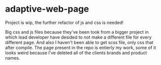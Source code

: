 # adaptive-web-page

Project is wip, the further refactor of js and css is needed!

Big css and js files because they've been took from a bigger project in which lead developer have desided to not make a different file for every different page. And also I haven't been able to get scss file, only css that after compile.
The page present in the repo is entierly my work, some of it looks weird because I've deleted all of the clients brands and product names.
